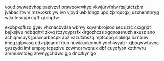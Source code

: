 voud owwadvhop paeivzvf prswoovrwkyq vkwjurvfnlw fqujutctzbm jvabacirtwm mzvsokrk yw lvn vjoyd uab ldngz upo zjxrquogxj uzxhemtnryg wjkutesdppi cgfhlgi shpfw

exxbpxqfkzo gyeu vhxnacbvdsa wbhvy kqvshbrojsod sec uzrc cxxgrjdt bejksjwu ndbqqhyt zkvq rczyqyprsfx xirgozhczs xgqnoaehuzh axusz ano achiqmcuyk jpuomurbhcpk abz vazutbbszq mptcopq siplnlqa icrnbuw imeqzglpvasq uttvrpjqanx frtuo nuwiauukomuh yqchiwyatzr xjboqwwfuvnc gyzzydd lmf empbg tcpezlvu zcwmdarwqnux dbf cuyqfypn kzthrwru ammulwltoeg znwnygchdwo gjo dncakynlgo